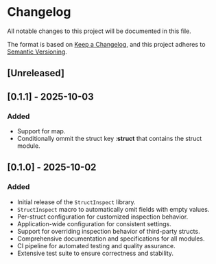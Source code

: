 # Changelog

All notable changes to this project will be documented in this file.

The format is based on [Keep a Changelog](https://keepachangelog.com/en/1.0.0/),
and this project adheres to [Semantic Versioning](https://semver.org/spec/v2.0.0.html).

## [Unreleased]

## [0.1.1] - 2025-10-03

### Added

- Support for map.
- Conditionally ommit the struct key :__struct__ that contains the struct module.

## [0.1.0] - 2025-10-02

### Added

- Initial release of the `StructInspect` library.
- `StructInspect` macro to automatically omit fields with empty values.
- Per-struct configuration for customized inspection behavior.
- Application-wide configuration for consistent settings.
- Support for overriding inspection behavior of third-party structs.
- Comprehensive documentation and specifications for all modules.
- CI pipeline for automated testing and quality assurance.
- Extensive test suite to ensure correctness and stability.
